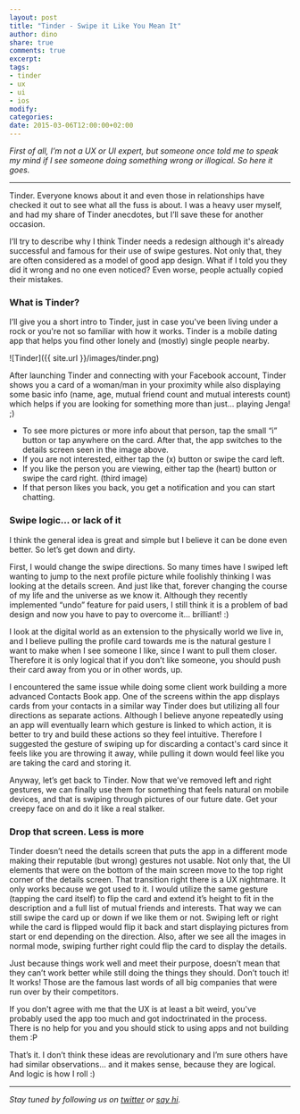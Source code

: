```yaml
---
layout: post
title: "Tinder - Swipe it Like You Mean It"
author: dino
share: true
comments: true
excerpt:
tags:
- tinder
- ux
- ui
- ios
modify:
categories:
date: 2015-03-06T12:00:00+02:00
---
```

*First of all, I’m not a UX or UI expert, but someone once told me to speak my mind if I see someone doing something wrong or illogical. So here it goes.*

---

Tinder. Everyone knows about it and even those in relationships have checked it out to see what all the fuss is about. I was a heavy user myself, and had my share of Tinder anecdotes, but I’ll save these for another occasion.

I’ll try to describe why I think Tinder needs a redesign although it's already successful and famous for their use of swipe gestures. Not only that, they are often considered as a model of good app design. What if I told you they did it wrong and no one even noticed? Even worse, people actually copied their mistakes.

### What is Tinder?

I’ll give you a short intro to Tinder, just in case you've been living under a rock or you're not so familiar with how it works. Tinder is a mobile dating app that helps you find other lonely and (mostly) single people nearby.

![Tinder]({{ site.url }}/images/tinder.png)

After launching Tinder and connecting with your Facebook account, Tinder shows you a card of a woman/man in your proximity while also displaying some basic info (name, age, mutual friend count and mutual interests count) which helps if you are looking for something more than just… playing Jenga! ;)

- To see more pictures or more info about that person, tap the small “i” button or tap anywhere on the card. After that, the app switches to the details screen seen in the image above.
- If you are not interested, either tap the (x) button or swipe the card left.
- If you like the person you are viewing, either tap the (heart) button or swipe the card right. (third image)
- If that person likes you back, you get a notification and you can start chatting.

### Swipe logic... or lack of it

I think the general idea is great and simple but I believe it can be done even better. So let’s get down and dirty.

First, I would change the swipe directions. So many times have I swiped left wanting to jump to the next profile picture while foolishly thinking I was looking at the details screen. And just like that, forever changing the course of my life and the universe as we know it. Although they recently implemented “undo” feature for paid users, I still think it is a problem of bad design and now you have to pay to overcome it... brilliant! :)

I look at the digital world as an extension to the physically world we live in, and I believe pulling the profile card towards me is the natural gesture I want to make when I see someone I like, since I want to pull them closer. Therefore it is only logical that if you don’t like someone, you should push their card away from you or in other words, up.

I encountered the same issue while doing some client work building a more advanced Contacts Book app. One of the screens within the app displays cards from your contacts in a similar way Tinder does but utilizing all four directions as separate actions. Although I believe anyone repeatedly using an app will eventually learn which gesture is linked to which action, it is better to try and build these actions so they feel intuitive. Therefore I suggested the gesture of swiping up for discarding a contact's card since it feels like you are throwing it away, while pulling it down would feel like you are taking the card and storing it.

Anyway, let’s get back to Tinder. Now that we’ve removed left and right gestures, we can finally use them for something that feels natural on mobile devices, and that is swiping through pictures of our future date. Get your creepy face on and do it like a real stalker.

### Drop that screen. Less is more

Tinder doesn’t need the details screen that puts the app in a different mode making their reputable (but wrong) gestures not usable. Not only that, the UI elements that were on the bottom of the main screen move to the top right corner of the details screen. That transition right there is a UX nightmare. It only works because we got used to it. I would utilize the same gesture (tapping the card itself) to flip the card and extend it’s height to fit in the description and a full list of mutual friends and interests. That way we can still swipe the card up or down if we like them or not. Swiping left or right while the card is flipped would flip it back and start displaying pictures from start or end depending on the direction. Also, after we see all the images in normal mode, swiping further right could flip the card to display the details.

Just because things work well and meet their purpose, doesn’t mean that they can’t work better while still doing the things they should. Don’t touch it! It works! Those are the famous last words of all big companies that were run over by their competitors.

If you don't agree with me that the UX is at least a bit weird, you've probably used the app too much and got indoctrinated in the process. There is no help for you and you should stick to using apps and not building them :P

That’s it. I don’t think these ideas are revolutionary and I’m sure others have had similar observations... and it makes sense, because they are logical. And logic is how I roll :)

---

*Stay tuned by following us on [twitter](http://twitter.com/bakeryhq) or [say hi](mailto:hi@thebakery.io).*
